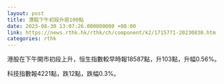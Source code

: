 ```yaml
---
layout: post
title: 港股下午初段升逾100點
date: 2023-08-30 13:07:26.000000000 +08:00
link: https://news.rthk.hk/rthk/ch/component/k2/1715771-20230830.htm
categories: rthk
---
```


港股在下午開市初段上升，恒生指數較早時報18587點，升103點，升幅0.56%。

科技指數報4221點，跌12點，跌幅0.3%。
